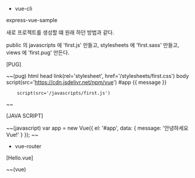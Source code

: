 * vue-cli

express-vue-sample

새로 프로젝트를 생성할 떄 원래 하던 방법과 같다.

public 의 javascripts 에 'first.js' 만들고,
stylesheets 에 'first.sass' 만들고,
views 에 'first.pug' 만든다.


[PUG]

~~(pug)
html
	head
		link(rel='stylesheet', href='/stylesheets/first.css')
	body
		script(src='https://cdn.jsdelivr.net/npm/vue')
		#app {{ message }}

		script(src='/javascripts/first.js')
~~

[JAVA SCRIPT]

~~(javascript)
var app = new Vue({
  el: '#app',
  data: {
    message: '안녕하세요 Vue!'
  }
});
~~

* vue-router

[Hello.vue]

~~(vue)
<template>
  <div class="hello">
    <div>
      {{ message }}
    </div>
~~


<script>

export default 에
data() {
	return {
		message: '안녕하세요 Vue!'
	};
}


